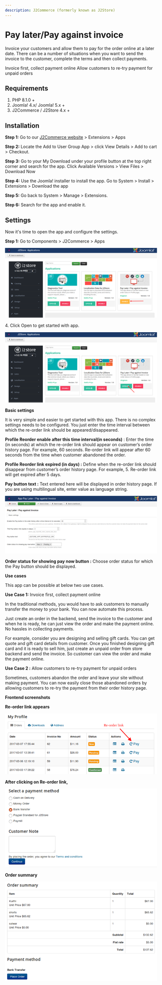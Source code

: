 ```yaml
---
description: J2Commerce (formerly known as J2Store)
---
```


# Pay later/Pay against invoice

Invoice your customers and allow them to pay for the order online at a later date. There can be a number of situations when you want to send the invoice to the customer, complete the terms and then collect payments.

Invoice first, collect payment online Allow customers to re-try payment for unpaid orders

## Requirements <a href="#requirements" id="requirements"></a>

1. PHP 8.1.0 +
2. Joomla! 4.x/ Joomla! 5.x +
3. J2Commerce / J2Store 4.x +

## Installation <a href="#installation" id="installation"></a>

**Step 1:** Go to our [J2Commerce website](https://www.j2commerce.com/) > Extensions > Apps

**Step 2:** Locate the Add to User Group App > click View Details > Add to cart > Checkout.&#x20;

**Step 3:** Go to your My Download under your profile button at the top right corner and search for the app. Click Available Versions > View Files > Download Now

**Step 4:** Use the Joomla! installer to install the app. Go to System > Install > Extensions > Download the app

**Step 5:** Go back to System > Manage > Extensions.

**Step 6:** Search for the app and enable it.

## Settings <a href="#settings" id="settings"></a>

Now it's time to open the app and configure the settings.&#x20;

**Step 1:** Go to Components > J2Commerce > Apps&#x20;

![plpa01](https://raw.githubusercontent.com/j2store/doc-images/master/apps/pay-later-pay-against-invoice/plpa01.png)

4\. Click Open to get started with app.

![plpa02](https://raw.githubusercontent.com/j2store/doc-images/master/apps/pay-later-pay-against-invoice/plpa02.png)

**Basic settings**

It is very simple and easier to get started with this app. There is no complex settings needs to be configured. You just enter the time interval between which the re-order link should be appeared/disappeared.

**Profile Reorder enable after this time interval(in seconds)** : Enter the time (in seconds) at which the re-order link should appear on customer’s order history page. For example, 60 seconds. Re-order link will appear after 60 seconds from the time when customer abandoned the order.

**Profile Reorder link expired (in days) :** Define when the re-order link should disappear from customer’s order history page. For example, 5. Re-order link will get expired after 5 days.

**Pay button text :** Text entered here will be displayed in order history page. If you are using multilingual site, enter value as language string.

![plpa03](https://raw.githubusercontent.com/j2store/doc-images/master/apps/pay-later-pay-against-invoice/plpa03.png)

**Order status for showing pay now button :** Choose order status for which the Pay button should be displayed.

**Use cases**

This app can be possible at below two use cases.

**Use Case 1:** Invoice first, collect payment online

In the traditional methods, you would have to ask customers to manually transfer the money to your bank. You can now automate this process.

Just create an order in the backend, send the invoice to the customer and when he is ready, he can just view the order and make the payment online. No hassles in collecting payments.

For example, consider you are designing and selling gift cards. You can get quote and gift card details from customer. Once you finished designing gift card and it is ready to sell him, just create an unpaid order from store backend and send the invoice. So customer can view the order and make the payment online.

**Use Case 2 :** Allow customers to re-try payment for unpaid orders

Sometimes, customers abandon the order and leave your site without making payment. You can now easily close those abandoned orders by allowing customers to re-try the payment from their order history page.

**Frontend screenshots**

**Re-order link appears**

![plpa04](https://raw.githubusercontent.com/j2store/doc-images/master/apps/pay-later-pay-against-invoice/plpa04.png)

**After clicking on Re-order link,**

![plpa05](https://raw.githubusercontent.com/j2store/doc-images/master/apps/pay-later-pay-against-invoice/plpa05.png)

**Order summary**

![plpa06](https://raw.githubusercontent.com/j2store/doc-images/master/apps/pay-later-pay-against-invoice/plpa06.png)
